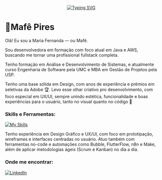 <div align="center"><a href="https://git.io/typing-svg"><img src="https://readme-typing-svg.demolab.com?font=Fira+Code&pause=1000&color=9fcf52&center=true&vCenter=true&width=435&lines=Seja+bem-vindo+ao+meu+perfil!" alt="Typing SVG" /></a></div>

# 🍓Mafê Pires
Olá! Eu sou a Maria Fernanda — ou Mafê.

Sou desenvolvedora em formação com foco atual em Java e AWS, buscando me tornar uma profissional fullstack completa.

Tenho formação em Análise e Desenvolvimento de Sistemas, e atualmente curso Engenharia de Software pela UMC e MBA em Gestão de Projetos pela USP.

Tenho uma base sólida em Design, com anos de experiência e prêmios em seletivas da Adobe 🏆. Levo esse olhar criativo pro desenvolvimento, com foco especial em UX/UI, sempre unindo estética, funcionalidade e boas experiências para o usuário, tanto no visual quanto no código 🚀

### Skills e Ferramentas:
[![My Skills](https://skillicons.dev/icons?i=aws,python,java,mysql,postgres,php,html,css,figma,photoshop,illustrator,postman,bootstrap)](https://skillicons.dev)

Tenho experiência em Design Gráfico e UX/UI, com foco em prototipação, wireframes e interfaces centradas no usuário.
Atuo também com ferramentas no-code e automações como Bubble, FlutterFlow, n8n e Make, além de aplicar metodologias ágeis (Scrum e Kanban) no dia a dia.

### Onde me encontrar:
[![LinkedIn](https://img.shields.io/badge/linkedin-%23db345c.svg?style=for-the-badge&logo=linkedin&logoColor=white)](https://www.linkedin.com/in/mafepires/)


